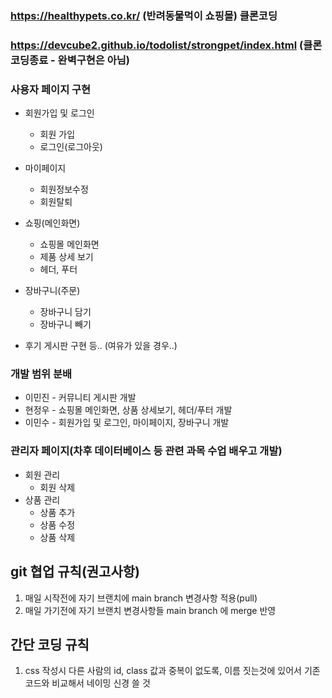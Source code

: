 ### https://healthypets.co.kr/ (반려동물먹이 쇼핑몰) 클론코딩
### https://devcube2.github.io/todolist/strongpet/index.html (클론코딩종료 - 완벽구현은 아님)


### 사용자 페이지 구현
* 회원가입 및 로그인
  * 회원 가입
  * 로그인(로그아웃)

* 마이페이지
  * 회원정보수정
  * 회원탈퇴

* 쇼핑(메인화면)
  * 쇼핑몰 메인화면
  * 제품 상세 보기
  * 헤더, 푸터

* 장바구니(주문)
  * 장바구니 담기
  * 장바구니 빼기

* 후기 게시판 구현 등.. (여유가 있을 경우..)

### 개발 범위 분배
* 이민진 - 커뮤니티 게시판 개발
* 현정우 - 쇼핑몰 메인화면, 상품 상세보기, 헤더/푸터 개발
* 이민수 - 회원가입 및 로그인, 마이페이지, 장바구니 개발

### 관리자 페이지(차후 데이터베이스 등 관련 과목 수업 배우고 개발)
* 회원 관리
  * 회원 삭제
* 상품 관리
  * 상품 추가
  * 상품 수정
  * 상품 삭제

## git 협업 규칙(권고사항)
1. 매일 시작전에 자기 브랜치에 main branch 변경사항 적용(pull)
2. 매일 가기전에 자기 브랜치 변경사항들 main branch 에 merge 반영

## 간단 코딩 규칙
1. css 작성시 다른 사람의 id, class 값과 중복이 없도록, 이름 짓는것에 있어서 기존 코드와 비교해서 네이밍 신경 쓸 것
